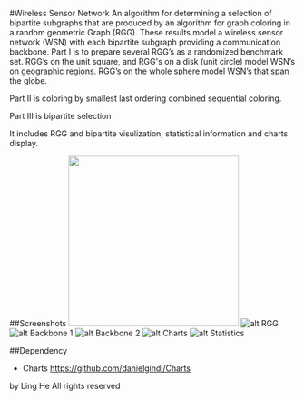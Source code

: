 #Wireless Sensor Network
An algorithm for determining a selection of bipartite subgraphs that are produced by an algorithm for graph coloring in a random geometric Graph (RGG). These results model a wireless sensor network (WSN) with each bipartite subgraph providing a communication backbone. Part I is to prepare several RGG’s as a randomized benchmark set. RGG’s on the unit square, and RGG's on a disk (unit circle) model WSN’s on geographic regions.  RGG’s on the whole sphere model WSN’s that span the globe. 

Part II is coloring by smallest last ordering combined sequential coloring.

Part III is bipartite selection

It includes RGG and bipartite visulization, statistical information and charts display.

##Screenshots
<img src="https://raw.githubusercontent.com/szlghl1/Wireless_Sensor_Network/master/images/RGG.png" width="300">
![alt RGG](https://raw.githubusercontent.com/szlghl1/Wireless_Sensor_Network/master/images/RGG.png)
![alt Backbone 1](https://raw.githubusercontent.com/szlghl1/Wireless_Sensor_Network/master/images/Backbone1.png)
![alt Backbone 2](https://raw.githubusercontent.com/szlghl1/Wireless_Sensor_Network/master/images/Backbone2.png)
![alt Charts](https://raw.githubusercontent.com/szlghl1/Wireless_Sensor_Network/master/images/Charts.png)
![alt Statistics](https://raw.githubusercontent.com/szlghl1/Wireless_Sensor_Network/master/images/Statistics.png)


##Dependency
- Charts
https://github.com/danielgindi/Charts

by Ling He
All rights reserved
